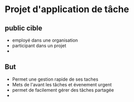 # Projet d'application de tâche

## public cible

- employé dans une organisation
- participant dans un projet
- 

## But

- Permet une gestion rapide de ses taches
- Mets de l'avant les tâches et évenement urgent
- permet de facilement gérer des tâches partagée
- 